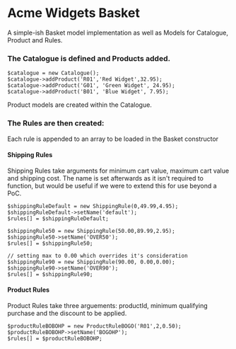 # Acme Widgets Basket
A simple-ish Basket model implementation as well as Models for Catalogue, Product and Rules.

### The Catalogue is defined and Products added.
```
$catalogue = new Catalogue();
$catalogue->addProduct('R01','Red Widget',32.95);
$catalogue->addProduct('G01', 'Green Widget', 24.95);
$catalogue->addProduct('B01', 'Blue Widget', 7.95);
```
Product models are created within the Catalogue.

### The Rules are then created:
Each rule is appended to an array to be loaded in the Basket constructor

#### Shipping Rules
Shipping Rules take arguments for minimum cart value, maximum cart value and shipping cost. 
The name is set afterwards as it isn't required to function, but would be useful if we were to extend this for use beyond a PoC.
```
$shippingRuleDefault = new ShippingRule(0,49.99,4.95);
$shippingRuleDefault->setName('default');
$rules[] = $shippingRuleDefault;

$shippingRule50 = new ShippingRule(50.00,89.99,2.95);
$shippingRule50->setName('OVER50');
$rules[] = $shippingRule50;

// setting max to 0.00 which overrides it's consideration
$shippingRule90 = new ShippingRule(90.00, 0.00,0.00);
$shippingRule90->setName('OVER90');
$rules[] = $shippingRule90;
``` 
#### Product Rules
Product Rules take three arguements: productId, minimum qualifying purchase and the discount to be applied.
```
$productRuleBOBOHP = new ProductRuleBOGO('R01',2,0.50);
$productRuleBOBOHP->setName('BOGOHP');
$rules[] = $productRuleBOBOHP;
```


